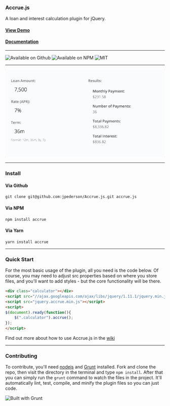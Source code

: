 ### Accrue.js

A loan and interest calculation plugin for jQuery.

#### [View Demo](http://jpederson.com/Accrue.js/)
#### [Documentation](https://github.com/jpederson/Accrue.js/wiki)

*****

![Available on Github](https://img.shields.io/github/release/jpederson/Accrue.js.svg) ![Available on NPM](https://img.shields.io/npm/v/accrue.svg) ![MIT](https://img.shields.io/github/license/jpederson/Accrue.js.svg)

*****

![preview](example.gif)


*****

### Install

#### Via Github

```
git clone git@github.com:jpederson/Accrue.js.git accrue.js
```

#### Via NPM

```
npm install accrue
```

#### Via Yarn

```
yarn install accrue
```

*****

### Quick Start

For the most basic usage of the plugin, all you need is the code below. Of course, you may need to adjust src properties based on where you store files, and you'll want to add styles - but the core functionality will be there.

```html
<div class="calculator"></div>
<script src="//ajax.googleapis.com/ajax/libs/jquery/1.11.1/jquery.min.js"></script>
<script src="jquery.accrue.min.js"></script>
<script>
$(document).ready(function(){
	$(".calculator").accrue();
});
</script>
```

Find out more about how to use Accrue.js in the [wiki](https://github.com/jpederson/Accrue.js/wiki)

*****

### Contributing

To contribute, you'll need [nodejs](https://nodejs.org) and [Grunt](https://gruntjs.com/) installed. Fork and clone the repo, then visit the directory in the terminal and type `npm install`. After that you can simply run the `grunt` command to watch the files in the project. It'll automatically lint, test, compile, and minify the plugin files so you can just code.

![Built with Grunt](https://img.shields.io/badge/built%20with-grunt-orange.svg)

